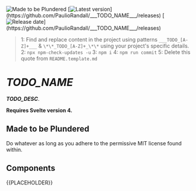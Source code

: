 ![Made to be Plundered](https://img.shields.io/badge/Made%20to%20be%20Plundered-royalblue)
[![Latest version](https://img.shields.io/github/v/release/PaulioRandall/___TODO_NAME___)](https://github.com/PaulioRandall/___TODO_NAME___/releases)
[![Release date](https://img.shields.io/github/release-date/PaulioRandall/___TODO_NAME___)](https://github.com/PaulioRandall/___TODO_NAME___/releases)

> 1: Find and replace content in the project using patterns `___TODO_[A-Z]+___` & `\*\*_TODO_[A-Z]+_\*\*` using your project's specific details.
> 2: `npx npm-check-updates -u`
> 3: `npm i`
> 4: `npm run commit`
> 5: Delete this quote from `README.template.md`

# **_TODO_NAME_**

**_TODO_DESC_**.

**Requires Svelte version 4.**

## Made to be Plundered

Do whatever as long as you adhere to the permissive MIT license found within.

## Components

{{PLACEHOLDER}}
